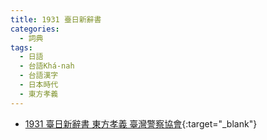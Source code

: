 ```yaml
---
title: 1931 臺日新辭書
categories: 
  - 詞典
tags:
  - 日語
  - 台語Khá-nah
  - 台語漢字
  - 日本時代
  - 東方孝義
---
```


- [1931 臺日新辭書 東方孝義 臺灣警察協會](https://kiek.taigi.info/1931TaijitSinSusu/){:target="_blank"}

